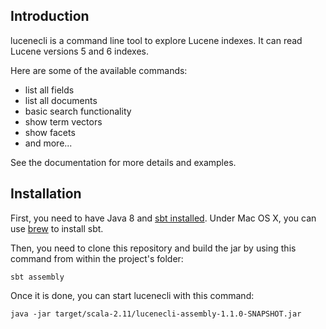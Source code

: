## Introduction

lucenecli is a command line tool to explore Lucene indexes. It can read Lucene versions 5 and 6 indexes.

Here are some of the available commands:
 - list all fields
 - list all documents
 - basic search functionality
 - show term vectors
 - show facets
 - and more...
 
See the documentation for more details and examples.

## Installation

First, you need to have Java 8 and [sbt installed](http://www.scala-sbt.org/1.0/docs/Setup.html). Under Mac OS X, you can use [brew](http://brew.sh/) to install sbt.

Then, you need to clone this repository and build the jar by using this command from within the project's folder:

    sbt assembly

Once it is done, you can start lucenecli with this command:

    java -jar target/scala-2.11/lucenecli-assembly-1.1.0-SNAPSHOT.jar
